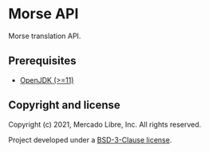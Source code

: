 # Morse API

Morse translation API.

## Prerequisites

* [OpenJDK (>=11)](https://openjdk.java.net)

## Copyright and license

Copyright (c) 2021, Mercado Libre, Inc. All rights reserved.

Project developed under a [BSD-3-Clause license](LICENSE.md).
